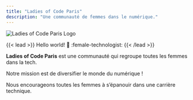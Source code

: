 ```yaml
---
title: "Ladies of Code Paris"
description: "Une communauté de femmes dans le numérique."
---
```


<div class="flex justify-center">
  <img class="object-contain h-48 w-96" src="/images/LOC-logo-vect-no-margin.svg" alt="Ladies of Code Paris Logo">
</div>

{{< lead >}}
Hello world! :wave: :female-technologist:
{{< /lead >}}

  <div class="h-1 bg-gradient-to-r to-primary-500 via-secondary-500 from-ternary-500"></div>

<strong>Ladies of Code Paris</strong> est une communauté qui regroupe toutes les femmes dans la tech.

Notre mission est de diversifier le monde du numérique !

Nous encourageons toutes les femmes à s’épanouir dans une carrière technique.


